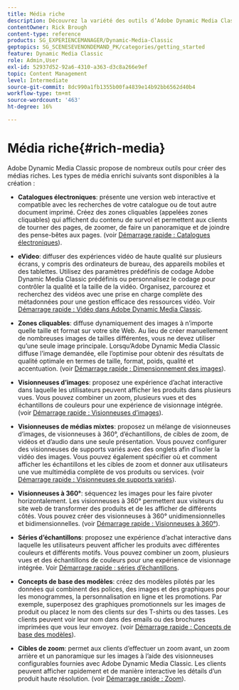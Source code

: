 ```yaml
---
title: Média riche
description: Découvrez la variété des outils d’Adobe Dynamic Media Classic qui peuvent vous aider à créer des médias riches.
contentOwner: Rick Brough
content-type: reference
products: SG_EXPERIENCEMANAGER/Dynamic-Media-Classic
geptopics: SG_SCENESEVENONDEMAND_PK/categories/getting_started
feature: Dynamic Media Classic
role: Admin,User
exl-id: 52937d52-92a6-4310-a363-d3c8a266e9ef
topic: Content Management
level: Intermediate
source-git-commit: 8dc990a1fb1355b00fa4839e14b92bb6562d40b4
workflow-type: tm+mt
source-wordcount: '463'
ht-degree: 16%

---
```


# Média riche{#rich-media}

Adobe Dynamic Media Classic propose de nombreux outils pour créer des médias riches. Les types de média enrichi suivants sont disponibles à la création :

* **Catalogues électroniques**: présente une version web interactive et compatible avec les recherches de votre catalogue ou de tout autre document imprimé. Créez des zones cliquables (appelées zones cliquables) qui affichent du contenu de survol et permettent aux clients de tourner des pages, de zoomer, de faire un panoramique et de joindre des pense-bêtes aux pages.
(voir [Démarrage rapide : Catalogues électroniques](/help/using/quick-start-ecatalog.md)).

* **eVideo**: diffuser des expériences vidéo de haute qualité sur plusieurs écrans, y compris des ordinateurs de bureau, des appareils mobiles et des tablettes. Utilisez des paramètres prédéfinis de codage Adobe Dynamic Media Classic prédéfinis ou personnalisez le codage pour contrôler la qualité et la taille de la vidéo. Organisez, parcourez et recherchez des vidéos avec une prise en charge complète des métadonnées pour une gestion efficace des ressources vidéo.
Voir [Démarrage rapide : Vidéo dans Adobe Dynamic Media Classic](/help/using/quick-start-video.md).

* **Zones cliquables**: diffuse dynamiquement des images à n’importe quelle taille et format sur votre site Web. Au lieu de créer manuellement de nombreuses images de tailles différentes, vous ne devez utiliser qu’une seule image principale. Lorsqu’Adobe Dynamic Media Classic diffuse l’image demandée, elle l’optimise pour obtenir des résultats de qualité optimale en termes de taille, format, poids, qualité et accentuation.
(voir [Démarrage rapide : Dimensionnement des images](/help/using/quick-start-image-sizing.md)).

* **Visionneuses d’images**: proposez une expérience d’achat interactive dans laquelle les utilisateurs peuvent afficher les produits dans plusieurs vues. Vous pouvez combiner un zoom, plusieurs vues et des échantillons de couleurs pour une expérience de visionnage intégrée.
(voir [Démarrage rapide : Visionneuses d’images](/help/using/quick-start-image-sets.md)).

* **Visionneuses de médias mixtes**: proposez un mélange de visionneuses d’images, de visionneuses à 360°, d’échantillons, de cibles de zoom, de vidéos et d’audio dans une seule présentation. Vous pouvez configurer des visionneuses de supports variés avec des onglets afin d’isoler la vidéo des images. Vous pouvez également spécifier où et comment afficher les échantillons et les cibles de zoom et donner aux utilisateurs une vue multimédia complète de vos produits ou services.
(voir [Démarrage rapide : Visionneuses de supports variés](/help/using/quick-start-mixed-media-sets.md)).

* **Visionneuses à 360°**: séquencez les images pour les faire pivoter horizontalement. Les visionneuses à 360° permettent aux visiteurs du site web de transformer des produits et de les afficher de différents côtés. Vous pouvez créer des visionneuses à 360° unidimensionnelles et bidimensionnelles.
(voir [Démarrage rapide : Visionneuses à 360°](/help/using/quick-start-spin-sets.md)).

* **Séries d’échantillons**: proposez une expérience d’achat interactive dans laquelle les utilisateurs peuvent afficher les produits avec différentes couleurs et différents motifs. Vous pouvez combiner un zoom, plusieurs vues et des échantillons de couleurs pour une expérience de visionnage intégrée.
Voir [Démarrage rapide : séries d’échantillons](/help/using/quick-start-swatch-sets.md).

* **Concepts de base des modèles**: créez des modèles pilotés par les données qui combinent des polices, des images et des graphiques pour les monogrammes, la personnalisation en ligne et les promotions. Par exemple, superposez des graphiques promotionnels sur les images de produit ou placez le nom des clients sur des T-shirts ou des tasses. Les clients peuvent voir leur nom dans des emails ou des brochures imprimées que vous leur envoyez.
(voir [Démarrage rapide : Concepts de base des modèles](/help/using/quick-start-template-basics.md)).

* **Cibles de zoom**: permet aux clients d’effectuer un zoom avant, un zoom arrière et un panoramique sur les images à l’aide des visionneuses configurables fournies avec Adobe Dynamic Media Classic. Les clients peuvent afficher rapidement et de manière interactive les détails d’un produit haute résolution.
(voir [Démarrage rapide : Zoom](/help/using/quick-start-zoom.md)).
